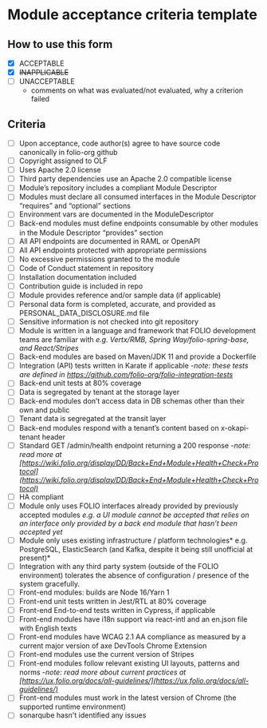 # Module acceptance criteria template

## How to use this form

- [x] ACCEPTABLE
- [x] ~~INAPPLICABLE~~
- [ ] UNACCEPTABLE
  - comments on what was evaluated/not evaluated, why a criterion failed

## Criteria

- [ ] Upon acceptance, code author(s) agree to have source code canonically in folio-org github
- [ ] Copyright assigned to OLF
- [ ] Uses Apache 2.0 license
- [ ] Third party dependencies use an Apache 2.0 compatible license
- [ ] Module’s repository includes a compliant Module Descriptor
- [ ] Modules must declare all consumed interfaces in the Module Descriptor “requires” and
      “optional” sections
- [ ] Environment vars are documented in the ModuleDescriptor
- [ ] Back-end modules must define endpoints consumable by other modules in the Module Descriptor
      “provides” section
- [ ] All API endpoints are documented in RAML or OpenAPI
- [ ] All API endpoints protected with appropriate permissions
- [ ] No excessive permissions granted to the module
- [ ] Code of Conduct statement in repository
- [ ] Installation documentation included
- [ ] Contribution guide is included in repo
- [ ] Module provides reference and/or sample data (if applicable)
- [ ] Personal data form is completed, accurate, and provided as PERSONAL_DATA_DISCLOSURE.md file
- [ ] Sensitive information is not checked into git repository
- [ ] Module is written in a language and framework that FOLIO development teams are familiar with
      _e.g. Vertx/RMB, Spring Way/folio-spring-base, and React/Stripes_
- [ ] Back-end modules are based on Maven/JDK 11 and provide a Dockerfile
- [ ] Integration (API) tests written in Karate if applicable -_note: these tests are defined in
      https://github.com/folio-org/folio-integration-tests_
- [ ] Back-end unit tests at 80% coverage
- [ ] Data is segregated by tenant at the storage layer
- [ ] Back-end modules don’t access data in DB schemas other than their own and public
- [ ] Tenant data is segregated at the transit layer
- [ ] Back-end modules respond with a tenant’s content based on x-okapi-tenant header
- [ ] Standard GET /admin/health endpoint returning a 200 response -_note: read more at
      [https://wiki.folio.org/display/DD/Back+End+Module+Health+Check+Protocol](https://wiki.folio.org/display/DD/Back+End+Module+Health+Check+Protocol)_
- [ ] HA compliant
- [ ] Module only uses FOLIO interfaces already provided by previously accepted modules _e.g. a UI
      module cannot be accepted that relies on an interface only provided by a back end module that
      hasn’t been accepted yet_
- [ ] Module only uses existing infrastructure / platform technologies* e.g. PostgreSQL,
      ElasticSearch (and Kafka, despite it being still unofficial at present)*
- [ ] Integration with any third party system (outside of the FOLIO environment) tolerates the
      absence of configuration / presence of the system gracefully.
- [ ] Front-end modules: builds are Node 16/Yarn 1
- [ ] Front-end unit tests written in Jest/RTL at 80% coverage
- [ ] Front-end End-to-end tests written in Cypress, if applicable
- [ ] Front-end modules have i18n support via react-intl and an en.json file with English texts
- [ ] Front-end modules have WCAG 2.1 AA compliance as measured by a current major version of axe
      DevTools Chrome Extension
- [ ] Front-end modules use the current version of Stripes
- [ ] Front-end modules follow relevant existing UI layouts, patterns and norms -_note: read more
      about current practices at
      [https://ux.folio.org/docs/all-guidelines/](https://ux.folio.org/docs/all-guidelines/)_
- [ ] Front-end modules must work in the latest version of Chrome (the supported runtime
      environment)
- [ ] sonarqube hasn't identified any issues

